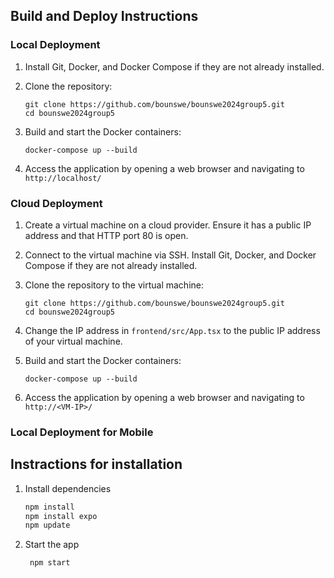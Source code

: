 ## Build and Deploy Instructions

### Local Deployment

1. Install Git, Docker, and Docker Compose if they are not already installed.

2. Clone the repository:
   ```
   git clone https://github.com/bounswe/bounswe2024group5.git
   cd bounswe2024group5
   ```

3. Build and start the Docker containers:
   ```
   docker-compose up --build
   ```

4. Access the application by opening a web browser and navigating to `http://localhost/`

### Cloud Deployment

1. Create a virtual machine on a cloud provider. Ensure it has a public IP address and that HTTP port 80 is open.

2. Connect to the virtual machine via SSH. Install Git, Docker, and Docker Compose if they are not already installed.

3. Clone the repository to the virtual machine:
   ```
   git clone https://github.com/bounswe/bounswe2024group5.git
   cd bounswe2024group5
   ```

4. Change the IP address in `frontend/src/App.tsx` to the public IP address of your virtual machine.

5. Build and start the Docker containers:
   ```
   docker-compose up --build
   ```

6. Access the application by opening a web browser and navigating to `http://<VM-IP>/`

### Local Deployment for Mobile

## Instractions for installation

1. Install dependencies

   ```bash
   npm install
   npm install expo
   npm update
   ```

2. Start the app

   ```bash
    npm start
   ```
